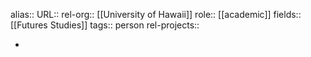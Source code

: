 alias::
URL::
rel-org:: [[University of Hawaii]] 
role:: [[academic]] 
fields:: [[Futures Studies]] 
tags:: person
rel-projects::

-